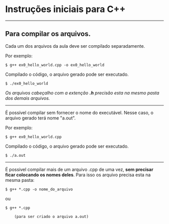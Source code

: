 # Instruções iniciais para C++
***

## Para compilar os arquivos.

Cada um dos arquivos da aula deve ser compilado separadamente.

Por exemplo: 
```
$ g++ ex0_hello_world.cpp -o ex0_hello_world
```
Compilado o código, o arquivo gerado pode ser executado.
```
$ ./ex0_hello_world
```
_Os arquivos cabeçalho com a extenção **.h** precisão esta na mesmo pasta dos demais arquivos._

***
É possível compilar sem fornecer o nome do executável. Nesse caso, o arquivo gerado terá nome "a.out".

Por exemplo: 
```
$ g++ ex0_hello_world.cpp
```
Compilado o código, o arquivo gerado pode ser executado.
```
$ ./a.out
```
***
É possivel compilar mais de um arquivo .cpp de uma vez, **sem precisar ficar colocando os nomes deles**.
Para isso os arquivo precisa esta na mesma pasta:
```
$ g++ *.cpp -o nome_do_arquivo
```
ou
```
$ g++ *.cpp
```
		(para ser criado o arquivo a.out)
